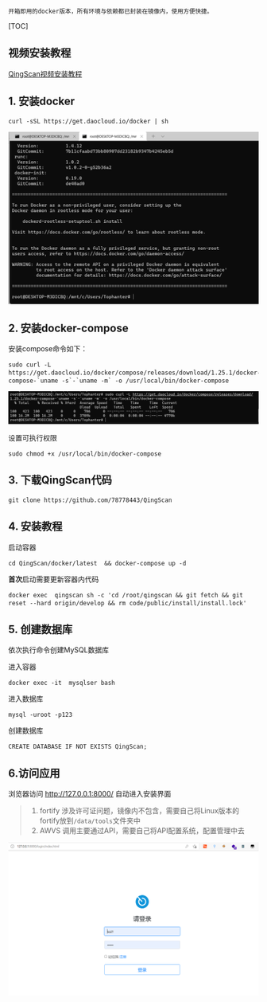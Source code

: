     开箱即用的docker版本，所有环境与依赖都已封装在镜像内，使用方便快捷。

[TOC]

## 视频安装教程

[QingScan视频安装教程](https://www.bilibili.com/video/BV1wP4y1G74V)


## 1. 安装docker
```
curl -sSL https://get.daocloud.io/docker | sh
```

![](images/20211203153747.png)

## 2. 安装docker-compose

安装compose命令如下：
```
sudo curl -L https://get.daocloud.io/docker/compose/releases/download/1.25.1/docker-compose-`uname -s`-`uname -m` -o /usr/local/bin/docker-compose
```
![](images/20211203154742.png)

设置可执行权限
```
sudo chmod +x /usr/local/bin/docker-compose
```

## 3. 下载QingScan代码
```
git clone https://github.com/78778443/QingScan  
```

## 4. 安装教程
启动容器
```
cd QingScan/docker/latest  && docker-compose up -d 
```

 <b>首次</b>启动需要更新容器内代码
```
docker exec  qingscan sh -c 'cd /root/qingscan && git fetch && git reset --hard origin/develop && rm code/public/install/install.lock' 
```
## 5. 创建数据库
依次执行命令创建MySQL数据库

进入容器
```
docker exec -it  mysqlser bash
``` 

进入数据库

```
mysql -uroot -p123
```

创建数据库
```
CREATE DATABASE IF NOT EXISTS QingScan;
```

## 6.访问应用

浏览器访问  http://127.0.0.1:8000/ 自动进入安装界面

> 1. fortify 涉及许可证问题，镜像内不包含，需要自己将Linux版本的fortify放到`/data/tools`文件夹中
> 2. AWVS 调用主要通过API，需要自己将API配置系统，配置管理中去

![](images/20211206164654.png)
